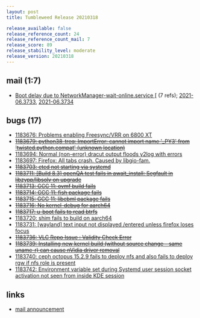 ```yaml
---
layout: post
title: Tumbleweed Release 20210318

release_available: false
release_reference_count: 24
release_reference_count_mail: 7
release_score: 89
release_stability_level: moderate
release_version: 20210318
---
```


## mail (1:7)

- [Boot delay due to NetworkManager-wait-online.service \[](https://lists.opensuse.org/archives/list/factory@lists.opensuse.org/thread/MXU4LYPNEWMXYTNPKMEZH3MWLTTM6KGW) (7 refs); [2021-06.3733](https://lists.opensuse.org/archives/list/factory@lists.opensuse.org/thread/GJBQUVPVQLNVNGZEA2W3XHFOBA42UDWL), [2021-06.3734](https://lists.opensuse.org/archives/list/factory@lists.opensuse.org/thread/TSA6SI4DQOKVYSPDHGWXBHFI5FIRGLKA)

## bugs (17)

<!--more-->

- [1183676: Problems enabling Freesync/VRR on 6800 XT](https://bugzilla.opensuse.org/show_bug.cgi?id=1183676)
- ~~[1183679: python38-treq: ImportError: cannot import name '_PY3' from 'twisted.python.compat' (unknown location)](https://bugzilla.opensuse.org/show_bug.cgi?id=1183679)~~
- [1183694: Normal (non-error) dracut output floods y2log with errors](https://bugzilla.opensuse.org/show_bug.cgi?id=1183694)
- [1183697: Firefox: All tabs crash. Caused by libgio-fam.](https://bugzilla.opensuse.org/show_bug.cgi?id=1183697)
- ~~[1183703: etcd not starting via systemd](https://bugzilla.opensuse.org/show_bug.cgi?id=1183703)~~
- ~~[1183711: \[Build 8.3\] openQA test fails in await_install: Segfault in libzypp/libsolv on upgrade](https://bugzilla.opensuse.org/show_bug.cgi?id=1183711)~~
- ~~[1183713: GCC 11: ovmf build fails](https://bugzilla.opensuse.org/show_bug.cgi?id=1183713)~~
- ~~[1183714: GCC 11: fish package fails](https://bugzilla.opensuse.org/show_bug.cgi?id=1183714)~~
- ~~[1183715: GCC 11: libebml package fails](https://bugzilla.opensuse.org/show_bug.cgi?id=1183715)~~
- ~~[1183716: No kernel-debug for aarch64](https://bugzilla.opensuse.org/show_bug.cgi?id=1183716)~~
- ~~[1183717: u-boot fails to read btrfs](https://bugzilla.opensuse.org/show_bug.cgi?id=1183717)~~
- [1183720: shim fails to build on aarch64](https://bugzilla.opensuse.org/show_bug.cgi?id=1183720)
- [1183731: \[wayland\] text input not displayed /entered  unless firefox loses focus](https://bugzilla.opensuse.org/show_bug.cgi?id=1183731)
- ~~[1183736: VLC Repo Issue : Validity Check Error](https://bugzilla.opensuse.org/show_bug.cgi?id=1183736)~~
- ~~[1183739: Installing new kernel build (without source change - same uname-r) can cause nVidia driver removal](https://bugzilla.opensuse.org/show_bug.cgi?id=1183739)~~
- [1183740: ceph octopus 15.2.9 fails to deploy nfs and also fails to deploy rgw if nfs role is present](https://bugzilla.opensuse.org/show_bug.cgi?id=1183740)
- [1183742: Environment variable set during Systemd user session socket activation not seen from inside KDE session](https://bugzilla.opensuse.org/show_bug.cgi?id=1183742)



## links

- [mail announcement](https://lists.opensuse.org/archives/list/factory@lists.opensuse.org/thread/2P37GR6IMAU5FBPAOTPU7JUGKGSZEB7H)

